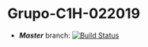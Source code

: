 # Grupo-C1H-022019
* ***Master*** branch: [![Build Status](https://travis-ci.org/Miloro/Grupo-C1H-022019.svg?branch=master)](https://travis-ci.org/Miloro/Grupo-C1H-022019)
